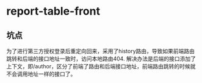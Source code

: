 # report-table-front

## 坑点

为了进行第三方授权登录后重定向回来，采用了history路由，导致如果前端路由跳转和后端的接口地址一致时，访问本地路由404.
解决办法是后端的接口添加了上下文，即/author，区分了前端了路由和后端接口地址，前端路由跳转的时候就不会调用地址一样的接口了。
